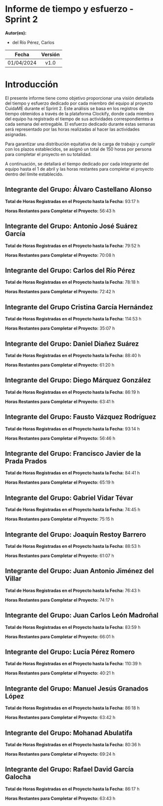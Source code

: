 # Informe de tiempo y esfuerzo - Sprint 2

**Autor(es):**
- del Río Pérez, Carlos

|**Fecha**|**Versión**|
| :-: | :-: |
|01/04/2024|v1.0|



# Introducción
El presente informe tiene como objetivo proporcionar una visión detallada del tiempo y esfuerzo dedicado por cada miembro del equipo al proyecto CuidaME durante el Sprint 2. Este análisis se basa en los registros de tiempo obtenidos a través de la plataforma Clockify, donde cada miembro del equipo ha registrado el tiempo de sus actividades correspondientes a cada semana del entregable. El esfuerzo dedicado durante estas semanas será representado por las horas realizadas al hacer las actividades asignadas.

Para garantizar una distribución equitativa de la carga de trabajo y cumplir con los plazos establecidos, se asignó un total de 150 horas por persona para completar el proyecto en su totalidad.

A continuación, se detallará el tiempo dedicado por cada integrante del equipo hasta el 1 de abril y las horas restantes para completar el proyecto dentro del límite establecido.


## Integrante del Grupo: Álvaro Castellano Alonso
**Total de Horas Registradas en el Proyecto hasta la Fecha:** 93:17 h

**Horas Restantes para Completar el Proyecto:** 56:43 h

## Integrante del Grupo: Antonio José Suárez García
**Total de Horas Registradas en el Proyecto hasta la Fecha:** 79:52 h 

**Horas Restantes para Completar el Proyecto:** 70:08 h

## Integrante del Grupo: Carlos del Río Pérez
**Total de Horas Registradas en el Proyecto hasta la Fecha:** 78:18 h

**Horas Restantes para Completar el Proyecto:** 72:42 h

## Integrante del Grupo Cristina García Hernández
**Total de Horas Registradas en el Proyecto hasta la Fecha:** 114:53 h

**Horas Restantes para Completar el Proyecto:** 35:07 h

## Integrante del Grupo: Daniel Diañez Suárez
**Total de Horas Registradas en el Proyecto hasta la Fecha:** 88:40 h 

**Horas Restantes para Completar el Proyecto:** 61:20 h

## Integrante del Grupo: Diego Márquez González
**Total de Horas Registradas en el Proyecto hasta la Fecha:** 86:19 h

**Horas Restantes para Completar el Proyecto:** 63:41 h

## Integrante del Grupo: Fausto Vázquez Rodríguez
**Total de Horas Registradas en el Proyecto hasta la Fecha:** 93:14 h

**Horas Restantes para Completar el Proyecto:** 56:46 h

## Integrante del Grupo: Francisco Javier de la Prada Prados
**Total de Horas Registradas en el Proyecto hasta la Fecha:** 84:41 h

**Horas Restantes para Completar el Proyecto:** 65:19 h

## Integrante del Grupo: Gabriel Vidar Tévar
**Total de Horas Registradas en el Proyecto hasta la Fecha:** 74:45 h

**Horas Restantes para Completar el Proyecto:** 75:15 h

## Integrante del Grupo: Joaquín Restoy Barrero
**Total de Horas Registradas en el Proyecto hasta la Fecha:** 88:53 h

**Horas Restantes para Completar el Proyecto:** 61:07 h

## Integrante del Grupo: Juan Antonio Jiménez del Villar
**Total de Horas Registradas en el Proyecto hasta la Fecha:** 76:43 h

**Horas Restantes para Completar el Proyecto:** 74:17 h

## Integrante del Grupo: Juan Carlos León Madroñal
**Total de Horas Registradas en el Proyecto hasta la Fecha:** 83:59 h

**Horas Restantes para Completar el Proyecto:** 66:01 h

## Integrante del Grupo: Lucía Pérez Romero
**Total de Horas Registradas en el Proyecto hasta la Fecha:** 110:39 h

**Horas Restantes para Completar el Proyecto:** 40:21 h

## Integrante del Grupo: Manuel Jesús Granados López
**Total de Horas Registradas en el Proyecto hasta la Fecha:** 86:18 h

**Horas Restantes para Completar el Proyecto:** 63:42 h

## Integrante del Grupo: Mohanad Abulatifa
**Total de Horas Registradas en el Proyecto hasta la Fecha:** 80:36 h

**Horas Restantes para Completar el Proyecto:** 69:24 h

## Integrante del Grupo: Rafael David García Galocha 
**Total de Horas Registradas en el Proyecto hasta la Fecha:** 86:17 h

**Horas Restantes para Completar el Proyecto:** 63:43 h